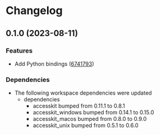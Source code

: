 # Changelog

## 0.1.0 (2023-08-11)


### Features

* Add Python bindings ([6741793](https://github.com/DataTriny/accesskit/commit/6741793c168a2673887083e7a589fa8cb0e37c5d))


### Dependencies

* The following workspace dependencies were updated
  * dependencies
    * accesskit bumped from 0.11.1 to 0.8.1
    * accesskit_windows bumped from 0.14.1 to 0.15.0
    * accesskit_macos bumped from 0.8.0 to 0.9.0
    * accesskit_unix bumped from 0.5.1 to 0.6.0
